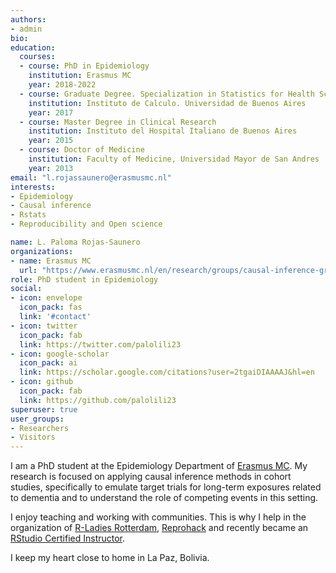 ```yaml
---
authors:
- admin
bio: 
education:
  courses:
  - course: PhD in Epidemiology
    institution: Erasmus MC
    year: 2018-2022
  - course: Graduate Degree. Specialization in Statistics for Health Sciences
    institution: Instituto de Calculo. Universidad de Buenos Aires
    year: 2017
  - course: Master Degree in Clinical Research
    institution: Instituto del Hospital Italiano de Buenos Aires
    year: 2015
  - course: Doctor of Medicine
    institution: Faculty of Medicine, Universidad Mayor de San Andres
    year: 2013
email: "l.rojassaunero@erasmusmc.nl"
interests:
- Epidemiology
- Causal inference
- Rstats
- Reproducibility and Open science

name: L. Paloma Rojas-Saunero
organizations:
- name: Erasmus MC
  url: "https://www.erasmusmc.nl/en/research/groups/causal-inference-group"
role: PhD student in Epidemiology
social:
- icon: envelope
  icon_pack: fas
  link: '#contact'
- icon: twitter
  icon_pack: fab
  link: https://twitter.com/palolili23
- icon: google-scholar
  icon_pack: ai
  link: https://scholar.google.com/citations?user=2tgaiDIAAAAJ&hl=en
- icon: github
  icon_pack: fab
  link: https://github.com/palolili23
superuser: true
user_groups:
- Researchers
- Visitors
---
```


I am a PhD student at the Epidemiology Department of [Erasmus MC](https://www.erasmusmc.nl/en/research/groups/causal-inference-group). My research is focused on applying causal inference methods in cohort studies, specifically to emulate target trials for long-term exposures related to dementia and to understand the role of competing events in this setting. 

I enjoy teaching and working with communities. This is why I help in the organization of [R-Ladies Rotterdam](https://twitter.com/rladiesrdam), [Reprohack](https://reprohack.github.io/reprohack-hq/) and recently became  an [RStudio Certified Instructor](https://education.rstudio.com/trainers/).

I keep my heart close to home in La Paz, Bolivia. 